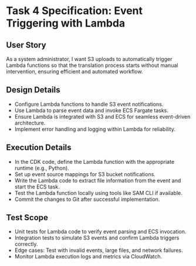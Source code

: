 # Task 4 Specification: Event Triggering with Lambda

## User Story
As a system administrator, I want S3 uploads to automatically trigger Lambda functions so that the translation process starts without manual intervention, ensuring efficient and automated workflow.

## Design Details
- Configure Lambda functions to handle S3 event notifications.
- Use Lambda to parse event data and invoke ECS Fargate tasks.
- Ensure Lambda is integrated with S3 and ECS for seamless event-driven architecture.
- Implement error handling and logging within Lambda for reliability.

## Execution Details
- In the CDK code, define the Lambda function with the appropriate runtime (e.g., Python).
- Set up event source mappings for S3 bucket notifications.
- Write the Lambda code to extract file information from the event and start the ECS task.
- Test the Lambda function locally using tools like SAM CLI if available.
- Commit the changes to Git after successful implementation.

## Test Scope
- Unit tests for Lambda code to verify event parsing and ECS invocation.
- Integration tests to simulate S3 events and confirm Lambda triggers correctly.
- Edge cases: Test with invalid events, large files, and network failures.
- Monitor Lambda execution logs and metrics via CloudWatch.
